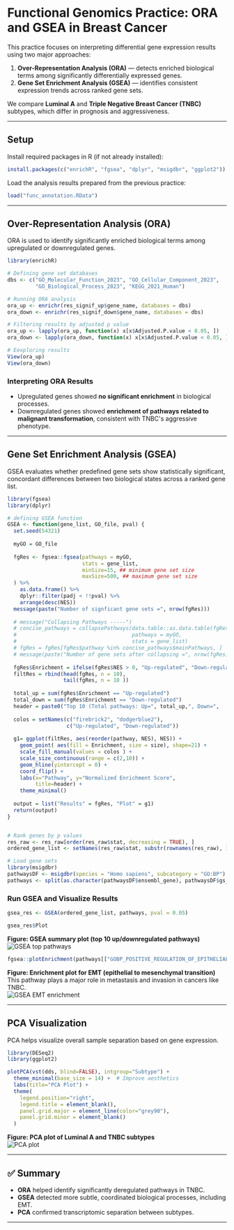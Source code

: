 # Functional Genomics Practice: ORA and GSEA in Breast Cancer

This practice focuses on interpreting differential gene expression results using two major approaches:

1. **Over-Representation Analysis (ORA)** — detects enriched biological terms among significantly differentially expressed genes.
2. **Gene Set Enrichment Analysis (GSEA)** — identifies consistent expression trends across ranked gene sets.

We compare **Luminal A** and **Triple Negative Breast Cancer (TNBC)** subtypes, which differ in prognosis and aggressiveness.

---

## Setup

Install required packages in R (if not already installed):

```r
install.packages(c("enrichR", "fgsea", "dplyr", "msigdbr", "ggplot2"))
```

Load the analysis results prepared from the previous practice:

```r
load("func_annotation.RData")
```

---

## Over-Representation Analysis (ORA)

ORA is used to identify significantly enriched biological terms among upregulated or downregulated genes.

```r
library(enrichR)

# Defining gene set databases
dbs <- c("GO_Molecular_Function_2023", "GO_Cellular_Component_2023",
         "GO_Biological_Process_2023", "KEGG_2021_Human")

# Running ORA analysis
ora_up <- enrichr(res_signif_up$gene_name, databases = dbs)
ora_down <- enrichr(res_signif_down$gene_name, databases = dbs)

# Filtering results by adjusted p value
ora_up <- lapply(ora_up, function(x) x[x$Adjusted.P.value < 0.05, ])
ora_down <- lapply(ora_down, function(x) x[x$Adjusted.P.value < 0.05, ])

# Eexploring results
View(ora_up)
View(ora_down)
```

### Interpreting ORA Results

- Upregulated genes showed **no significant enrichment** in biological processes.
- Downregulated genes showed **enrichment of pathways related to malignant transformation**, consistent with TNBC's aggressive phenotype.

---

## Gene Set Enrichment Analysis (GSEA)

GSEA evaluates whether predefined gene sets show statistically significant, concordant differences between two biological states across a ranked gene list.

```r
library(fgsea)
library(dplyr)

# defining GSEA function
GSEA <- function(gene_list, GO_file, pval) {
  set.seed(54321)
  
  myGO = GO_file
  
  fgRes <- fgsea::fgsea(pathways = myGO,
                        stats = gene_list,
                        minSize=15, ## minimum gene set size
                        maxSize=500, ## maximum gene set size
  ) %>% 
    as.data.frame() %>% 
    dplyr::filter(padj < !!pval) %>% 
    arrange(desc(NES))
  message(paste("Number of signficant gene sets =", nrow(fgRes)))
  
  # message("Collapsing Pathways -----")
  # concise_pathways = collapsePathways(data.table::as.data.table(fgRes),
  #                                     pathways = myGO,
  #                                     stats = gene_list)
  # fgRes = fgRes[fgRes$pathway %in% concise_pathways$mainPathways, ]
  # message(paste("Number of gene sets after collapsing =", nrow(fgRes)))
  
  fgRes$Enrichment = ifelse(fgRes$NES > 0, "Up-regulated", "Down-regulated")
  filtRes = rbind(head(fgRes, n = 10),
                  tail(fgRes, n = 10 ))
  
  total_up = sum(fgRes$Enrichment == "Up-regulated")
  total_down = sum(fgRes$Enrichment == "Down-regulated")
  header = paste0("Top 10 (Total pathways: Up=", total_up,", Down=",    total_down, ")")
  
  colos = setNames(c("firebrick2", "dodgerblue2"),
                   c("Up-regulated", "Down-regulated"))
  
  g1= ggplot(filtRes, aes(reorder(pathway, NES), NES)) +
    geom_point( aes(fill = Enrichment, size = size), shape=21) +
    scale_fill_manual(values = colos ) +
    scale_size_continuous(range = c(2,10)) +
    geom_hline(yintercept = 0) +
    coord_flip() +
    labs(x="Pathway", y="Normalized Enrichment Score",
         title=header) + 
    theme_minimal()
  
  output = list("Results" = fgRes, "Plot" = g1)
  return(output)
}


# Rank genes by p values
res_raw <- res_raw[order(res_raw$stat, decreasing = TRUE), ]
ordered_gene_list <- setNames(res_raw$stat, substr(rownames(res_raw), 1, 15))

# Load gene sets
library(msigdbr)
pathwaysDF <- msigdbr(species = "Homo sapiens", subcategory = "GO:BP")
pathways <- split(as.character(pathwaysDF$ensembl_gene), pathwaysDF$gs_name)
```

### Run GSEA and Visualize Results

```r
gsea_res <- GSEA(ordered_gene_list, pathways, pval = 0.05)

gsea_res$Plot
```

**Figure: GSEA summary plot (top 10 up/downregulated pathways)**  
![GSEA top pathways](figures/gsea_plot.png)<!-- -->


```r
fgsea::plotEnrichment(pathways[["GOBP_POSITIVE_REGULATION_OF_EPITHELIAL_TO_MESENCHYMAL_TRANSITION"]], ordered_gene_list)
```

**Figure: Enrichment plot for EMT (epithelial to mesenchymal transition)**  
This pathway plays a major role in metastasis and invasion in cancers like TNBC.  
![GSEA EMT enrichment](figures/enrichment_plot.png)<!-- -->

---

## PCA Visualization

PCA helps visualize overall sample separation based on gene expression.

```r
library(DESeq2)
library(ggplot2)

plotPCA(vst(dds, blind=FALSE), intgroup="Subtype") + 
  theme_minimal(base_size = 14) +  # Improve aesthetics
  labs(title="PCA Plot") +
  theme(
    legend.position="right",
    legend.title = element_blank(),
    panel.grid.major = element_line(color="grey90"),
    panel.grid.minor = element_blank()
  )
```

**Figure: PCA plot of Luminal A and TNBC subtypes**  
![PCA plot](figures/pca_plot.png)<!-- -->

---

## ✅ Summary

- **ORA** helped identify significantly deregulated pathways in TNBC.
- **GSEA** detected more subtle, coordinated biological processes, including EMT.
- **PCA** confirmed transcriptomic separation between subtypes.

---